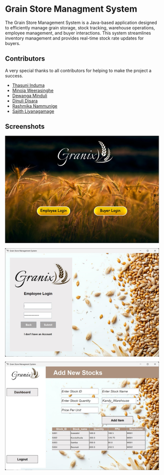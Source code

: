 
# Grain Store Managment System

The Grain Store Management System is a Java-based application designed to efficiently manage grain storage, stock tracking, warehouse operations, employee management, and buyer interactions. This system streamlines inventory management and provides real-time stock rate updates for buyers.


## Contributors
A very special thanks to all contributors for helping to make the project a success.

- [Thasuni Induma](https://github.com/ThasuniInduma)
- [Minoja Weerasinghe](https://github.com/minoweerasinghe)
- [Dewanga Minduli](https://github.com/DewangaMinduli)
- [Dinuli Disara](https://github.com/Dinuli-Disara)
- [Rashmika Nammunige](https://github.com/Rasmika23)
- [Sajith Liyanagamage](https://github.com/demw7i)


## Screenshots

![Cover Page](https://github.com/akilapilapitiya/Grain_Store_Management_System/blob/main/Screenshots/cover.jpg)

![Login Page](https://github.com/akilapilapitiya/Grain_Store_Management_System/blob/main/Screenshots/login.jpg)

![Interface](https://github.com/akilapilapitiya/Grain_Store_Management_System/blob/main/Screenshots/addNewStocks.jpg)

